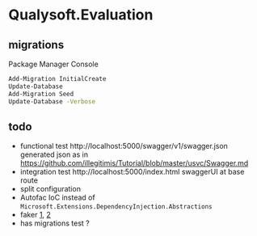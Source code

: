 # Qualysoft.Evaluation

## migrations

Package Manager Console
```cmd
Add-Migration InitialCreate
Update-Database
Add-Migration Seed
Update-Database -Verbose
```

## todo

- functional test http://localhost:5000/swagger/v1/swagger.json generated json as in https://github.com/illegitimis/Tutorial/blob/master/usvc/Swagger.md
- integration test http://localhost:5000/index.html swaggerUI at base route
- split configuration
- Autofac IoC instead of `Microsoft.Extensions.DependencyInjection.Abstractions`
- faker [1](https://github.com/bchavez/Bogus), [2](http://jackhiston.com/2017/10/1/how-to-create-bogus-data-in-c/)
- has migrations test ?